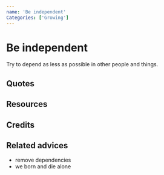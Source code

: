 ```yaml
---
name: 'Be independent'
Categories: ['Growing']
---
```

# Be independent

Try to depend as less as possible in other people and things.




## Quotes

## Resources

## Credits

## Related advices
- remove dependencies
- we born and die alone
